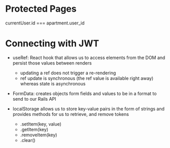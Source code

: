 # Protected Pages
currentUser.id === apartment.user_id


# Connecting with JWT
- useRef: React hook that allows us to access elements from the DOM and persist those values between renders
  - updating a ref does not trigger a re-rendering
  - ref update is synchronous (the ref value is available right away) whereas state is asynchronous

- FormData: creates objects form fields and values to be in a format to send to our Rails API

- localStorage allows us to store key-value pairs in the form of strings and provides methods for us to retrieve, and remove tokens

  - .setItem(key, value)
  - .getItem(key)
  - .removeItem(key)
  - .clear()